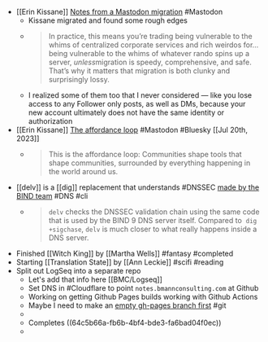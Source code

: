 - [[Erin Kissane]] [Notes from a Mastodon migration](https://erinkissane.com/notes-from-a-mastodon-migration) #Mastodon
	- Kissane migrated and found some rough edges
	- > In practice, this means you’re trading being vulnerable to the whims of centralized corporate services and rich weirdos for…being vulnerable to the whims of whatever rando spins up a server, *unless*migration is speedy, comprehensive, and safe. That’s why it matters that migration is both clunky and surprisingly lossy.
	- I realized some of them too that I never considered — like you lose access to any Follower only posts, as well as DMs, because your new account ultimately does not have the same identity or authorization
- [[Erin Kissane]] [The affordance loop](https://erinkissane.com/the-affordance-loop) #Mastodon #Bluesky [[Jul 20th, 2023]]
	- > This is the affordance loop: Communities shape tools that shape communities, surrounded by everything happening in the world around us.
- [[delv]] is a [[dig]] replacement that understands #DNSSEC [made by the BIND team](https://kb.isc.org/docs/aa-01152) #DNS #cli
	- > `delv` checks the DNSSEC validation chain using the same code that is used by the BIND 9 DNS server itself. Compared to  `dig +sigchase`, `delv` is much closer to what really happens inside a DNS server.
- Finished [[Witch King]] by [[Martha Wells]] #fantasy #completed
- Starting [[Translation State]] by [[Ann Leckie]] #scifi #reading
- Split out LogSeq into a separate repo
	- Let's add that info here [[BMC/Logseq]]
	- Set DNS in #Cloudflare to point `notes.bmannconsulting.com` at Github
	- Working on getting Github Pages builds working with Github Actions
	- Maybe I need to make an [empty gh-pages branch first](https://stackoverflow.com/questions/34100048/create-empty-branch-on-github) #git
	-
	- Completes ((64c5b66a-fb6b-4bf4-bde3-fa6bad04f0ec))
	-